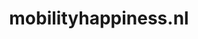 ---
layout: post
title:  "mobilityhappiness.nl"
internal_url:  "/dutchgov/mobilityhappiness.nl.html"
categories: dutchgov
---